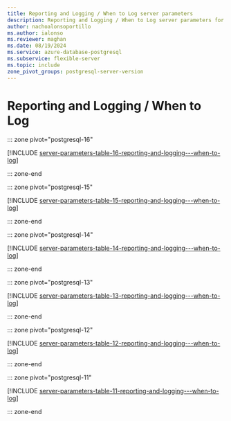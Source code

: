 ```yaml
---
title: Reporting and Logging / When to Log server parameters
description: Reporting and Logging / When to Log server parameters for Azure Database for PostgreSQL - Flexible Server.
author: nachoalonsoportillo
ms.author: ialonso
ms.reviewer: maghan
ms.date: 08/19/2024
ms.service: azure-database-postgresql
ms.subservice: flexible-server
ms.topic: include
zone_pivot_groups: postgresql-server-version
---
```

# Reporting and Logging / When to Log


::: zone pivot="postgresql-16"

[!INCLUDE [server-parameters-table-16-reporting-and-logging---when-to-log](./includes/server-parameters-table-16-reporting-and-logging---when-to-log.md)]

::: zone-end


::: zone pivot="postgresql-15"

[!INCLUDE [server-parameters-table-15-reporting-and-logging---when-to-log](./includes/server-parameters-table-15-reporting-and-logging---when-to-log.md)]

::: zone-end


::: zone pivot="postgresql-14"

[!INCLUDE [server-parameters-table-14-reporting-and-logging---when-to-log](./includes/server-parameters-table-14-reporting-and-logging---when-to-log.md)]

::: zone-end


::: zone pivot="postgresql-13"

[!INCLUDE [server-parameters-table-13-reporting-and-logging---when-to-log](./includes/server-parameters-table-13-reporting-and-logging---when-to-log.md)]

::: zone-end


::: zone pivot="postgresql-12"

[!INCLUDE [server-parameters-table-12-reporting-and-logging---when-to-log](./includes/server-parameters-table-12-reporting-and-logging---when-to-log.md)]

::: zone-end


::: zone pivot="postgresql-11"

[!INCLUDE [server-parameters-table-11-reporting-and-logging---when-to-log](./includes/server-parameters-table-11-reporting-and-logging---when-to-log.md)]

::: zone-end



